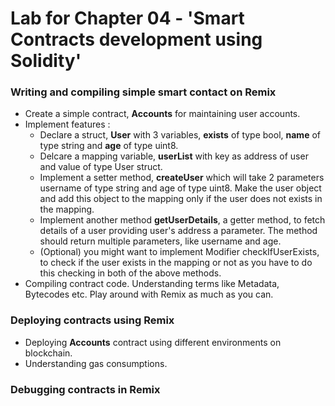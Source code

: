 # Lab for Chapter 04 - 'Smart Contracts development using Solidity'

### Writing and compiling simple smart contact on Remix

* Create a simple contract, **Accounts** for maintaining user accounts.
* Implement features :
  * Declare a struct, **User** with 3 variables, **exists** of type bool, **name** of type string and **age** of type uint8.
  * Delcare a mapping variable, **userList** with key as address of user and value of type User struct.
  * Implement a setter method, **createUser** which will take 2 parameters username of type string and age of type uint8. Make the user object and add this object to the mapping only if the user does not exists in the mapping.
  * Implement another method **getUserDetails**, a getter method, to fetch details of a user providing user's address a parameter. The method should return multiple parameters, like username and age.
  * (Optional) you might want to implement Modifier checkIfUserExists, to check if the user exists in the mapping or not as you have to do this checking in both of the above methods. 
* Compiling contract code. Understanding terms like Metadata, Bytecodes etc. Play around with Remix as much as you can.

### Deploying contracts using Remix

* Deploying **Accounts** contract using different environments on blockchain.
* Understanding gas consumptions.

### Debugging contracts in Remix

 
